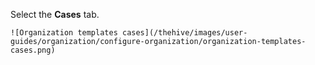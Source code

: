 Select the **Cases** tab.

    ![Organization templates cases](/thehive/images/user-guides/organization/configure-organization/organization-templates-cases.png)